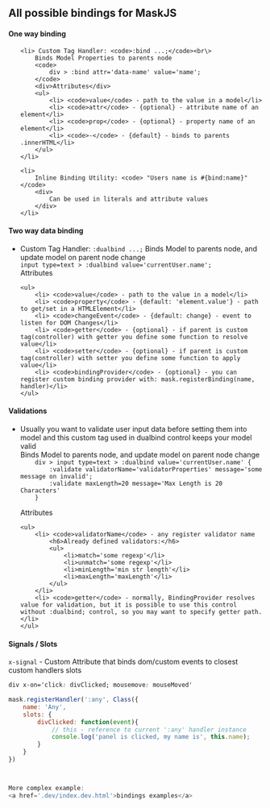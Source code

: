 All possible bindings for MaskJS
-----

<h4>One way binding</h4>

<ul>

	<li> Custom Tag Handler: <code>:bind ...;</code><br\>
		Binds Model Properties to parents node
		<code>
			div > :bind attr='data-name' value='name';
		</code>
		<div>Attributes</div>
		<ul>
			<li> <code>value</code> - path to the value in a model</li>
			<li> <code>attr</code> - {optional} - attribute name of an element</li>
			<li> <code>prop</code> - {optional} - property name of an element</li>
			<li> <code>-</code> - {default} - binds to parents .innerHTML</li>
		</ul>
	</li>

	<li>
		Inline Binding Utility: <code> "Users name is #{bind:name}"</code>
		<div>
			Can be used in literals and attribute values
		</div>
	</li>
</ul>

<h4>Two way data binding</h4>
<ul>
	<li> Custom Tag Handler: <code>:dualbind ...;</code><br\>
	Binds Model to parents node, and update model on parent node change
<code>
input type=text > :dualbind value='currentUser.name';
</code>
	<div>Attributes</div>

	<ul>
		<li> <code>value</code> - path to the value in a model</li>
		<li> <code>property</code> - {default: 'element.value'} - path to get/set in a HTMLElement</li>
		<li> <code>changeEvent</code> - {default: change} - event to listen for DOM Changes</li>
		<li> <code>getter</code> - {optional} - if parent is custom tag(controller) with getter you define some function to resolve value</li>
		<li> <code>setter</code> - {optional} - if parent is custom tag(controller) with setter you define some function to apply value</li>
		<li> <code>bindingProvider</code> - {optional} - you can register custom binding provider with: mask.registerBinding(name, handler)</li>
	</ul>
</ul>

<h4>Validations</h4>
<ul>
	<li> Usually you want to validate user input data before setting them into model and this custom tag used in dualbind control keeps your model valid</li>
	Binds Model to parents node, and update model on parent node change
	<code>
	div > input type=text > :dualbind value='currentUser.name' {
		:validate validatorName='validatorProperties' message='some message on invalid';
		:validate maxLength=20 message='Max Length is 20 Characters'
	}
	</code>
	<div>Attributes</div>

	<ul>
		<li> <code>validatorName</code> - any register validator name
			<h6>Already defined validators:</h6>
			<ul>
				<li>match='some regexp'</li>
				<li>unmatch='some regexp'</li>
				<li>minLength='min str length'</li>
				<li>maxLength='maxLength'</li>
			</ul>
		</li>
		<li> <code>getter</code> - normally, BindingProvider resolves value for validation, but it is possible to use this control without :dualbind; control, so you may want to specify getter path.</li>
	</ul>
</ul>

<h4>Signals / Slots</h4>
<code>x-signal</code> - Custom Attribute that binds dom/custom events to closest custom handlers slots

````css
div x-on='click: divClicked; mousemove: mouseMoved'
````
````javascript
mask.registerHandler(':any', Class({
	name: 'Any',
	slots: {
		divClicked: function(event){
			// this - reference to current ':any' handler instance
			console.log('panel is clicked, my name is', this.name);
		}
	}
})



More complex example:
<a href='.dev/index.dev.html'>bindings examples</a>
